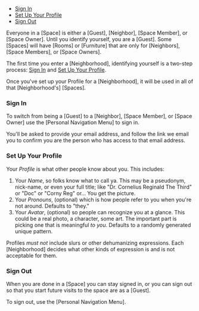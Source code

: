 - [Sign In](#sign-in)
- [Set Up Your Profile](#set-up-your-profile)
- [Sign Out](#sign-out)

Everyone in a [Space] is either a [Guest], [Neighbor], [Space Member], or [Space
Owner]. Until you identify yourself, you are a [Guest]. Some [Spaces] will have
[Rooms] or [Furniture] that are only for [Neighbors], [Space Members], or [Space
Owners].

The first time you enter a [Neighborhood], identifying yourself is a two-step
process: [Sign In] and [Set Up Your Profile].

Once you've set up your Profile for a [Neighborhood], it will be used in all of
that [Neighborhood's] [Spaces].

### Sign In

To switch from being a [Guest] to a [Neighbor], [Space Member], or [Space Owner]
use the [Personal Navigation Menu] to sign in.

You'll be asked to provide your email address, and follow the link we email you
to confirm you are the person who has access to that email address.

### Set Up Your Profile

Your _Profile_ is what other people know about you. This includes:

1. Your _Name_, so folks know what to call ya. This may be a pseudonym,
   nick-name, or even your full title; like "Dr. Cornelius Reginald The Third"
   or "Doc" or "Corny Reg" or... You get the picture.
2. Your _Pronouns_, (optional) which is how people refer to you when you're not
   around. Defaults to "they."
3. Your _Avatar_, (optional) so people can recognize you at a glance. This could
   be a real photo, a character, some art. The important part is picking one
   that is meaningful _to you_. Defaults to a randomly generated unique pattern.

Profiles _must not_ include slurs or other dehumanizing expressions. Each
[Neighborhood] decides what other kinds of expression is and is not acceptable
for them.

### Sign Out

When you are done in a [Space] you can stay signed in, or you can sign out so
that you start future visits to the space are as a [Guest].

To sign out, use the [Personal Navigation Menu].

[sign in]: #sign-in
[sign out]: #sign-out
[set up your profile]: #set-up-your-profile